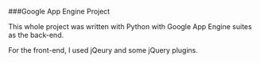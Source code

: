 ###Google App Engine Project

This whole project was written with Python with Google App Engine suites as the back-end. 

For the front-end, I used jQeury and some jQuery plugins.
